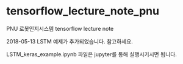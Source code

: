 # tensorflow_lecture_note_pnu
PNU 로봇인지시스템 tensorflow lecture note 

2018-05-13
LSTM 예제가 추가되었습니다. 참고하세요.

LSTM_keras_example.ipynb 파일은 jupyter를 통해 실행시키시면 됩니다.
